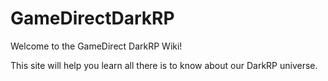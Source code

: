 # GameDirectDarkRP

Welcome to the GameDirect DarkRP Wiki!

This site will help you learn all there is to know about our DarkRP universe.

